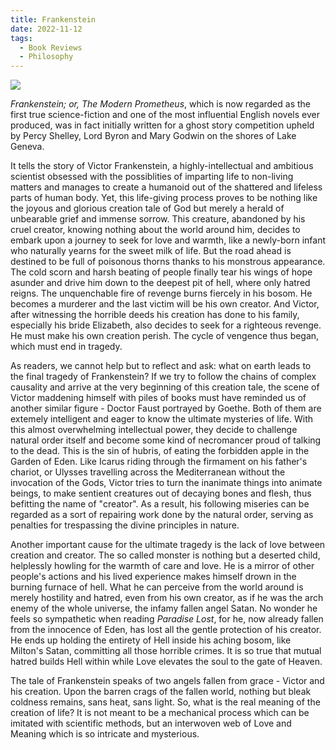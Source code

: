 ```yaml
---
title: Frankenstein
date: 2022-11-12
tags:
  - Book Reviews
  - Philosophy
---
```


![](https://pic.imgdb.cn/item/63770c9616f2c2beb10859dc.jpg)

*Frankenstein; or, The Modern Prometheus*, which is now regarded as the first true science-fiction and one of the most influential English novels ever produced, was in fact initially written for a ghost story competition upheld by Percy Shelley, Lord Byron and Mary Godwin on the shores of Lake Geneva. 

<!--more-->

It tells the story of Victor Frankenstein, a highly-intellectual and ambitious scientist obsessed with the possiblities of imparting life to non-living matters and manages to create a humanoid out of the shattered and lifeless parts of human body. Yet, this life-giving process proves to be nothing like the joyous and glorious creation tale of God but merely a herald of unbearable grief and immense sorrow. This creature, abandoned by his cruel creator, knowing nothing about the world around him, decides to embark upon a journey to seek for love and warmth, like a newly-born infant who naturally yearns for the sweet milk of life. But the road ahead is destined to be full of poisonous thorns thanks to his monstrous appearance. The cold scorn and harsh beating of people finally tear his wings of hope asunder and drive him down to the deepest pit of hell, where only hatred reigns. The unquenchable fire of revenge burns fiercely in his bosom. He becomes a murderer and the last victim will be his own creator. And Victor, after witnessing the horrible deeds his creation has done to his family, especially his bride Elizabeth, also decides to seek for a righteous revenge. He must make his own creation perish. The cycle of vengence thus began, which must end in tragedy.

As readers, we cannot help but to reflect and ask: what on earth leads to the final tragedy of Frankenstein? If we try to follow the chains of complex causality and arrive at the very beginning of this creation tale, the scene of Victor maddening himself with piles of books must have reminded us of another similar figure - Doctor Faust portrayed by Goethe. Both of them are extemely intelligent and eager to know the ultimate mysteries of life. With this almost overwhelming intellectual power, they decide to challenge natural order itself and become some kind of necromancer proud of talking to the dead. This is the sin of hubris, of eating the forbidden apple in the Garden of Eden. Like Icarus riding through the firmament on his father's chariot, or Ulysses travelling across the Mediterranean without the invocation of the Gods, Victor tries to turn the inanimate things into animate beings, to make sentient creatures out of decaying bones and flesh, thus befitting the name of "creator". As a result, his following miseries can be regarded as a sort of repairing work done by the natural order, serving as penalties for trespassing the divine principles in nature. 

Another important cause for the ultimate tragedy is the lack of love between creation and creator. The so called monster is nothing but a deserted child, helplessly howling for the warmth of care and love. He is a mirror of other people's actions and his lived experience makes himself drown in the burning furnace of hell. What he can perceive from the world around is merely hostility and hatred, even from his own creator, as if he was the arch enemy of the whole universe, the infamy fallen angel Satan. No wonder he feels so sympathetic when reading *Paradise Lost*, for he, now already fallen from the innocence of Eden, has lost all the gentle protection of his creator. He ends up holding the entirety of Hell inside his aching bosom, like Milton's Satan, committing all those horrible crimes. It is so true that mutual hatred builds Hell within while Love elevates the soul to the gate of Heaven. 

The tale of Frankenstein speaks of two angels fallen from grace - Victor and his creation. Upon the barren crags of the fallen world, nothing but bleak coldness remains, sans heat, sans light. So, what is the real meaning of the creation of life? It is not  meant to be a mechanical process which can be imitated with scientific methods, but an interwoven web of Love and Meaning which is so intricate and mysterious.
